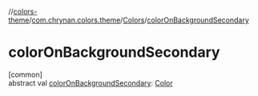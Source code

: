 //[colors-theme](../../../index.md)/[com.chrynan.colors.theme](../index.md)/[Colors](index.md)/[colorOnBackgroundSecondary](color-on-background-secondary.md)

# colorOnBackgroundSecondary

[common]\
abstract val [colorOnBackgroundSecondary](color-on-background-secondary.md): [Color](../../../../colors-core/colors-core/com.chrynan.colors/-color/index.md)
